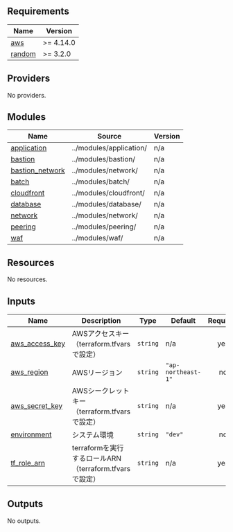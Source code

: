 <!-- BEGIN_TF_DOCS -->
## Requirements

| Name | Version |
|------|---------|
| <a name="requirement_aws"></a> [aws](#requirement\_aws) | >= 4.14.0 |
| <a name="requirement_random"></a> [random](#requirement\_random) | >= 3.2.0 |

## Providers

No providers.

## Modules

| Name | Source | Version |
|------|--------|---------|
| <a name="module_application"></a> [application](#module\_application) | ../modules/application/ | n/a |
| <a name="module_bastion"></a> [bastion](#module\_bastion) | ../modules/bastion/ | n/a |
| <a name="module_bastion_network"></a> [bastion\_network](#module\_bastion\_network) | ../modules/network/ | n/a |
| <a name="module_batch"></a> [batch](#module\_batch) | ../modules/batch/ | n/a |
| <a name="module_cloudfront"></a> [cloudfront](#module\_cloudfront) | ../modules/cloudfront/ | n/a |
| <a name="module_database"></a> [database](#module\_database) | ../modules/database/ | n/a |
| <a name="module_network"></a> [network](#module\_network) | ../modules/network/ | n/a |
| <a name="module_peering"></a> [peering](#module\_peering) | ../modules/peering/ | n/a |
| <a name="module_waf"></a> [waf](#module\_waf) | ../modules/waf/ | n/a |

## Resources

No resources.

## Inputs

| Name | Description | Type | Default | Required |
|------|-------------|------|---------|:--------:|
| <a name="input_aws_access_key"></a> [aws\_access\_key](#input\_aws\_access\_key) | AWSアクセスキー（terraform.tfvars で設定） | `string` | n/a | yes |
| <a name="input_aws_region"></a> [aws\_region](#input\_aws\_region) | AWSリージョン | `string` | `"ap-northeast-1"` | no |
| <a name="input_aws_secret_key"></a> [aws\_secret\_key](#input\_aws\_secret\_key) | AWSシークレットキー（terraform.tfvars で設定） | `string` | n/a | yes |
| <a name="input_environment"></a> [environment](#input\_environment) | システム環境 | `string` | `"dev"` | no |
| <a name="input_tf_role_arn"></a> [tf\_role\_arn](#input\_tf\_role\_arn) | terraformを実行するロールARN（terraform.tfvars で設定） | `string` | n/a | yes |

## Outputs

No outputs.
<!-- END_TF_DOCS -->